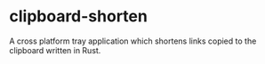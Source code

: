 # clipboard-shorten
A cross platform tray application which shortens links copied to the clipboard written in Rust.
